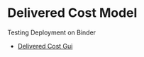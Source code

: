 # Delivered Cost Model
Testing Deployment on Binder
- [Delivered Cost Gui](https://mybinder.org/v2/gh/jshogland/DeliverdCostGUI/HEAD?urlpath=voila%2Frender%2Findex.ipynb)
